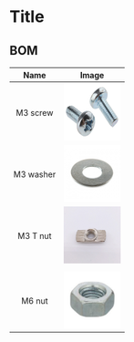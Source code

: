 # Title

## BOM
| Name | Image |
| :---: | --- |
| M3 screw | <a href="./m3_screw.jpg"><img src="./m3_screw.jpg" width="100" height="100"></a> | 
| M3 washer | <a href="./m3_washer.jpg"><img src="./m3_washer.jpg" width="100" height="100"></a> | 
| M3 T nut | <a href="./m3_T_nut.jpg"><img src="./m3_T_nut.jpg" width="100" height="100"></a> | 
| | | 
| M6 nut | <a href="./m6_nut.jpg"><img src="./m6_nut.jpg" width="100" height="100"></a> | 


